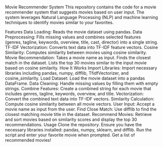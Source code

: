 Movie Recommender System
This repository contains the code for a movie recommender system that suggests movies based on user input. The system leverages Natural Language Processing (NLP) and machine learning techniques to identify movies similar to your favorites.

Features
Data Loading: Reads the movie dataset using pandas.
Data Preprocessing: Fills missing values and combines selected features (genres, tagline, keywords, overview, title, cast, director) into a single string.
TF-IDF Vectorization: Converts text data into TF-IDF feature vectors.
Cosine Similarity: Computes similarity between movies using cosine similarity.
Movie Recommendation:
Takes a movie name as input.
Finds the closest match in the dataset.
Lists the top 30 movies similar to the input movie based on cosine similarity.
How It Works
Import Libraries: Import necessary libraries including pandas, numpy, difflib, TfidfVectorizer, and cosine_similarity.
Load Dataset: Load the movie dataset into a pandas DataFrame.
Data Cleaning: Handle missing values by filling them with empty strings.
Combine Features: Create a combined string for each movie that includes genres, tagline, keywords, overview, and title.
Vectorization: Convert the combined text data into TF-IDF vectors.
Similarity Calculation: Compute cosine similarity between all movie vectors.
User Input: Accept a movie name as input from the user.
Find Close Match: Use difflib to find the closest matching movie title in the dataset.
Recommend Movies: Retrieve and sort movies based on similarity scores and display the top 30 recommendations.
Usage
Clone the repository.
Ensure you have the necessary libraries installed: pandas, numpy, sklearn, and difflib.
Run the script and enter your favorite movie when prompted.
Get a list of recommended movies!
